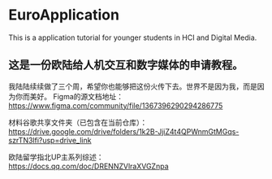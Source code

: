 # EuroApplication
This is a application tutorial for younger students in HCI and Digital Media.
## 这是一份欧陆给人机交互和数字媒体的申请教程。
我陆陆续续做了三个周，希望你也能够把这份火传下去。世界不是因为我，而是因为你而美好。
Figma的源文档地址：
https://www.figma.com/community/file/1367396290294286775

材料谷歌共享文件夹（已包含在当前仓库）：
https://drive.google.com/drive/folders/1k2B-JjiZ4t4QPWnmGtMGqs-szrTN3lfi?usp=drive_link

欧陆留学指北UP主系列综述：
https://docs.qq.com/doc/DRENNZVlraXVGZnpa
